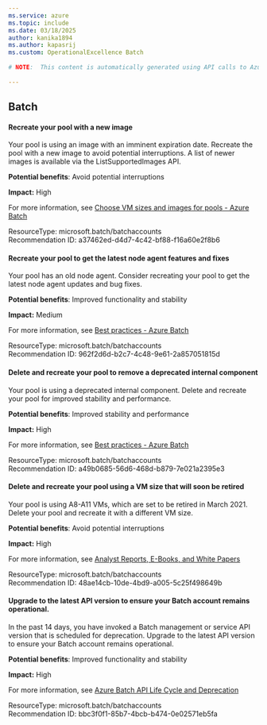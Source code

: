 ```yaml
---
ms.service: azure
ms.topic: include
ms.date: 03/18/2025
author: kanika1894
ms.author: kapasrij
ms.custom: OperationalExcellence Batch
  
# NOTE:  This content is automatically generated using API calls to Azure. Any edits made on these files will be overwritten in the next run of the script. 
  
---
```

  
## Batch  
  
<!--a37462ed-d4d7-4c42-bf88-f16a60e2f8b6_begin-->

#### Recreate your pool with a new image  
  
Your pool is using an image with an imminent expiration date. Recreate the pool with a new image to avoid potential interruptions. A list of newer images is available via the ListSupportedImages API.  
  
**Potential benefits**: Avoid potential interruptions  

**Impact:** High
  
For more information, see [Choose VM sizes and images for pools - Azure Batch](https://aka.ms/batch_expiring_image_learn_more)  

ResourceType: microsoft.batch/batchaccounts  
Recommendation ID: a37462ed-d4d7-4c42-bf88-f16a60e2f8b6  


<!--a37462ed-d4d7-4c42-bf88-f16a60e2f8b6_end-->

<!--962f2d6d-b2c7-4c48-9e61-2a857051815d_begin-->

#### Recreate your pool to get the latest node agent features and fixes  
  
Your pool has an old node agent. Consider recreating your pool to get the latest node agent updates and bug fixes.  
  
**Potential benefits**: Improved functionality and stability  

**Impact:** Medium
  
For more information, see [Best practices - Azure Batch](https://aka.ms/batch_oldpool_learnmore)  

ResourceType: microsoft.batch/batchaccounts  
Recommendation ID: 962f2d6d-b2c7-4c48-9e61-2a857051815d  


<!--962f2d6d-b2c7-4c48-9e61-2a857051815d_end-->

<!--a49b0685-56d6-468d-b879-7e021a2395e3_begin-->

#### Delete and recreate your pool to remove a deprecated internal component  
  
Your pool is using a deprecated internal component. Delete and recreate your pool for improved stability and performance.  
  
**Potential benefits**: Improved stability and performance  

**Impact:** High
  
For more information, see [Best practices - Azure Batch](https://aka.ms/batch_deprecatedcomponent_learnmore)  

ResourceType: microsoft.batch/batchaccounts  
Recommendation ID: a49b0685-56d6-468d-b879-7e021a2395e3  


<!--a49b0685-56d6-468d-b879-7e021a2395e3_end-->

<!--48ae14cb-10de-4bd9-a005-5c25f498649b_begin-->

#### Delete and recreate your pool using a VM size that will soon be retired  
  
Your pool is using A8-A11 VMs, which are set to be retired in March 2021. Delete your pool and recreate it with a different VM size.  
  
**Potential benefits**: Avoid potential interruptions  

**Impact:** High
  
For more information, see [Analyst Reports, E-Books, and White Papers](https://aka.ms/batch_a8_a11_retirement_learnmore)  

ResourceType: microsoft.batch/batchaccounts  
Recommendation ID: 48ae14cb-10de-4bd9-a005-5c25f498649b  


<!--48ae14cb-10de-4bd9-a005-5c25f498649b_end-->

<!--bbc3f0f1-85b7-4bcb-b474-0e02571eb5fa_begin-->

#### Upgrade to the latest API version to ensure your Batch account remains operational.  
  
In the past 14 days, you have invoked a Batch management or service API version that is scheduled for deprecation. Upgrade to the latest API version to ensure your Batch account remains operational.  
  
**Potential benefits**: Improved functionality and stability  

**Impact:** High
  
For more information, see [Azure Batch API Life Cycle and Deprecation](https://aka.ms/batch_deprecatedapi_learnmore)  

ResourceType: microsoft.batch/batchaccounts  
Recommendation ID: bbc3f0f1-85b7-4bcb-b474-0e02571eb5fa  


<!--bbc3f0f1-85b7-4bcb-b474-0e02571eb5fa_end-->

<!--articleBody-->
